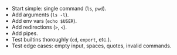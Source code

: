 - Start simple: single command (`ls`, `pwd`).
- Add arguments (`ls -l`).
- Add env vars (`echo $USER`).
- Add redirections (`>`, `<`).
- Add pipes.
- Test builtins thoroughly (`cd`, `export`, etc.).
- Test edge cases: empty input, spaces, quotes, invalid commands.